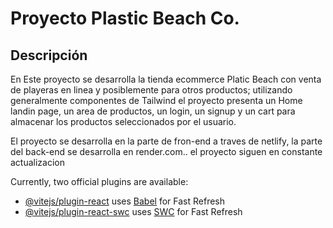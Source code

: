 # Proyecto Plastic Beach Co.


## Descripción
En Este proyecto se desarrolla la tienda ecommerce Platic Beach con venta de playeras en linea y posiblemente para otros productos; utilizando generalmente componentes de Tailwind el proyecto presenta un Home landin page, un area de productos, un login, un signup y un cart para almacenar los productos seleccionados por el usuario. 

El proyecto se desarrolla en la parte de fron-end a traves de netlify, la parte del back-end se desarrolla en render.com.. el proyecto siguen en constante actualizacion


Currently, two official plugins are available:

- [@vitejs/plugin-react](https://github.com/vitejs/vite-plugin-react/blob/main/packages/plugin-react/README.md) uses [Babel](https://babeljs.io/) for Fast Refresh
- [@vitejs/plugin-react-swc](https://github.com/vitejs/vite-plugin-react-swc) uses [SWC](https://swc.rs/) for Fast Refresh
